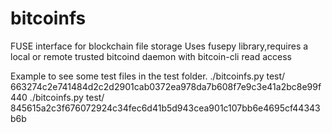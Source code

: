 # bitcoinfs
FUSE interface for blockchain file storage
Uses fusepy library,requires a local or remote trusted bitcoind daemon with bitcoin-cli read access

Example to see some test files in the test folder.
./bitcoinfs.py test/ 663274c2e741484d2c2d2901cab0372ea978da7b608f7e9c3e41a2bc8e99f440
./bitcoinfs.py test/ 845615a2c3f676072924c34fec6d41b5d943cea901c107bb6e4695cf44343b6b
